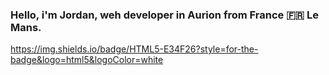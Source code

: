 ### Hello, i'm Jordan, weh developer in Aurion from France 🇫🇷 Le Mans. 

https://img.shields.io/badge/HTML5-E34F26?style=for-the-badge&logo=html5&logoColor=white
